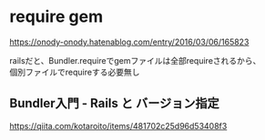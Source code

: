 # require gem
https://onody-onody.hatenablog.com/entry/2016/03/06/165823

railsだと、Bundler.requireでgemファイルは全部requireされるから、  
個別ファイルでrequireする必要無し

## Bundler入門 - Rails と バージョン指定
https://qiita.com/kotaroito/items/481702c25d96d53408f3